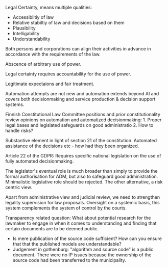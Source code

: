 Legal Certainty, means multiple qualities:
 - Accessibiltiy of law
 - Relative stabiltiy of law and decisions based on them
 - Plausibility
 - Intelligability
 - Understandability

Both persons and corporations can align their activities in advance in accordance with the requirements of the law.

Abscence of arbitrary use of power.

Legal certainty requires accountability for the use of power.

Legitimate expectaions and fair treatment.

Automation attempts are not new and automation extends beyond AI and covers both decisionmaking and service production & decision support systems.

Finnish Constitutional Law Committee positions and prior constitutionality review opinions on automation and automatized decisionmaking:
	1. Proper legal bases and legislated safeguards on good administratio
	2. How to handle risks?
	
Substantive element in light of section 21 of the constitution. Automated assistance of the decisions etc - how had they been organized.

Article 22 of the GDPR: Requires specific national legislation on the use of fully automated decisionmaking.

The legislator's eventual role is much broader than simply to provide the formal authorisation for ADM, but also to safeguard good administration. Minimalistic legislative role should be rejected. The other alternative, a risk centric view. 

Apart from administrative view and judicial review, we need to strengthen legality supervision for law proposals. Oversight on a systemic basis, this system complements the system of control by the courts.

Transparency related question: What about potential research for the lawmaker to engage in when it comes to understanding and finding that certain documents are to be deemed public.

 - Is mere publication of the source code sufficient? How can you ensure that that the published models are understandable?
 - Judgement in gothenburg: "algorithm and source code" is a public document. There were no IP issues because the ownership of the source code had been transferred to the municipality.